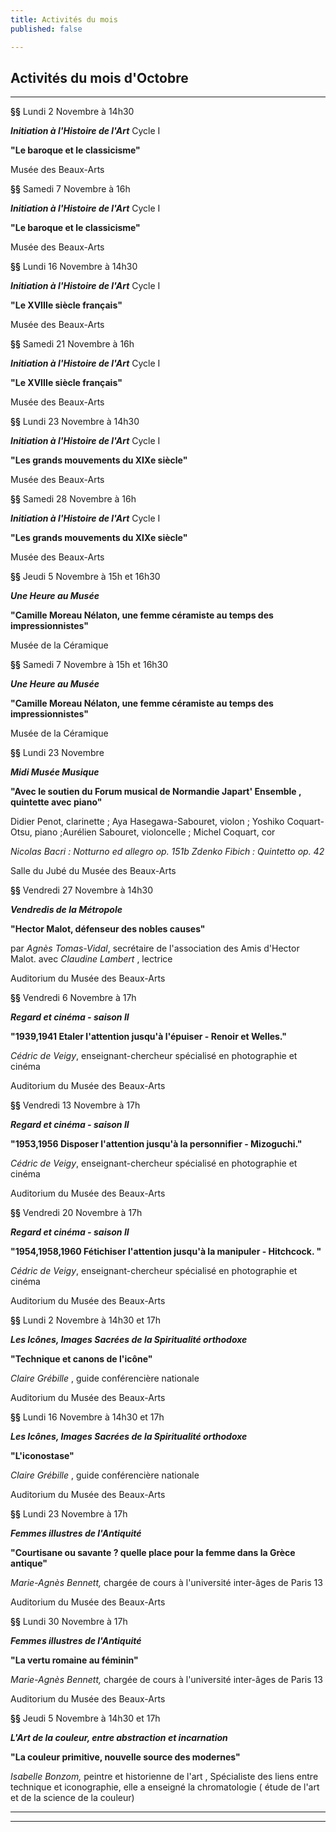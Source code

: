 ```yaml
---
title: Activités du mois
published: false

---
```

## Activités du mois d'Octobre

***

**§§**  Lundi 2 Novembre à 14h30

**_Initiation à l'Histoire de l'Art_**  Cycle I  

**"Le baroque et le classicisme"**  

Musée des Beaux-Arts  

**§§** Samedi 7 Novembre à 16h  

**_Initiation à l'Histoire de l'Art_**  Cycle I  

**"Le baroque et le classicisme"**  

Musée des Beaux-Arts 

**§§**  Lundi 16 Novembre à 14h30

**_Initiation à l'Histoire de l'Art_**  Cycle I  

**"Le XVIIIe siècle français"**  

Musée des Beaux-Arts  

 **§§** Samedi 21 Novembre à 16h  

**_Initiation à l'Histoire de l'Art_**  Cycle I  

**"Le XVIIIe siècle français"**  

Musée des Beaux-Arts   

  **§§**  Lundi 23 Novembre à 14h30

**_Initiation à l'Histoire de l'Art_**  Cycle I  

**"Les grands mouvements du XIXe siècle"**  

Musée des Beaux-Arts  

 **§§** Samedi 28 Novembre à 16h  

**_Initiation à l'Histoire de l'Art_**  Cycle I  

**"Les grands mouvements du XIXe siècle"**  

Musée des Beaux-Arts   

**§§**  Jeudi 5 Novembre à 15h et 16h30  

**_Une Heure au Musée_**  

**"Camille Moreau Nélaton, une femme céramiste au temps des impressionnistes"**  

Musée de la Céramique  

**§§** Samedi 7 Novembre à 15h et 16h30  

**_Une Heure au Musée_**  

**"Camille Moreau Nélaton, une femme céramiste au temps des impressionnistes"**  

Musée de la Céramique  

**§§** Lundi 23 Novembre 

**_Midi Musée Musique_**  

**"Avec le soutien du Forum musical de Normandie                                  Japart' Ensemble , quintette avec piano"**  

Didier Penot, clarinette ; Aya Hasegawa-Sabouret, violon ; Yoshiko Coquart-Otsu, piano ;Aurélien Sabouret, violoncelle ; Michel Coquart, cor  

_Nicolas Bacri : Notturno ed allegro op. 151b                                                Zdenko Fibich : Quintetto op. 42_   

Salle du Jubé du Musée des Beaux-Arts 

**§§** Vendredi 27 Novembre  à 14h30  

**_Vendredis de la Métropole_**

**"Hector Malot, défenseur des nobles causes"**   

par _Agnès Tomas-Vidal_, secrétaire de l'association des Amis d'Hector Malot.     avec _Claudine Lambert_ , lectrice  

Auditorium du Musée des Beaux-Arts  

**§§** Vendredi 6 Novembre à 17h  

**_Regard et cinéma - saison II_**  

**"1939,1941  Etaler l'attention jusqu'à l'épuiser   -   Renoir et Welles."**     

_Cédric de Veigy_, enseignant-chercheur spécialisé en photographie et cinéma

Auditorium du Musée des Beaux-Arts    

**§§** Vendredi 13 Novembre à 17h  

**_Regard et cinéma - saison II_**  

**"1953,1956  Disposer l'attention jusqu'à la personnifier  -  Mizoguchi."**     

_Cédric de Veigy_, enseignant-chercheur spécialisé en photographie et cinéma

Auditorium du Musée des Beaux-Arts  

**§§** Vendredi 20 Novembre à 17h  

**_Regard et cinéma - saison II_**  

**"1954,1958,1960 Fétichiser l'attention jusqu'à la manipuler  -  Hitchcock. "**     

_Cédric de Veigy_, enseignant-chercheur spécialisé en photographie et cinéma

Auditorium du Musée des Beaux-Arts   

**§§** Lundi 2 Novembre à 14h30 et 17h  

**_Les Icônes, Images Sacrées de la Spiritualité orthodoxe_**  

**"Technique et canons de l'icône"**  

_Claire Grébille_ , guide conférencière nationale  

Auditorium du Musée des Beaux-Arts     

 **§§** Lundi 16 Novembre à 14h30 et 17h  

**_Les Icônes, Images Sacrées de la Spiritualité orthodoxe_**  

**"L'iconostase"**  

_Claire Grébille_ , guide conférencière nationale  

Auditorium du Musée des Beaux-Arts    

**§§**  Lundi 23 Novembre à 17h  

**_Femmes illustres de l'Antiquité_**   

**"Courtisane ou savante ? quelle place pour la femme dans la Grèce antique"**   

_Marie-Agnès Bennett,_ chargée de cours à l'université inter-âges de Paris 13  

Auditorium du Musée des Beaux-Arts     

**§§**  Lundi 30 Novembre à 17h  

**_Femmes illustres de l'Antiquité_**   

**"La vertu romaine au féminin"**   

_Marie-Agnès Bennett,_ chargée de cours à l'université inter-âges de Paris 13  

Auditorium du Musée des Beaux-Arts  

**§§**   Jeudi 5 Novembre à 14h30 et 17h  

**_L'Art de la couleur, entre abstraction et incarnation_**

**"La couleur primitive, nouvelle source des modernes"**  

_Isabelle Bonzom,_ peintre et historienne de l'art , Spécialiste des liens entre technique et iconographie, elle a enseigné la chromatologie ( étude de l'art et de la science de la couleur)  

      

****

***
